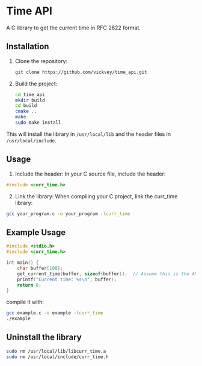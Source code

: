 # Time API

A C library to get the current time in RFC 2822 format.

## Installation

1. Clone the repository:
   ```bash
   git clone https://github.com/vickvey/time_api.git

2. Build the project:
   ```bash
   cd time_api
   mkdir build
   cd build
   cmake ..
   make
   sudo make install

This will install the library in `/usr/local/lib` and the header files in `/usr/local/include`.

## Usage 

1. Include the header:
In your C source file, include the header:
```c
#include <curr_time.h>
```

2. Link the library:
When compiling your C project, link the curr_time library:
   
```bash
gcc your_program.c -o your_program -lcurr_time
```

## Example Usage

```c
#include <stdio.h>
#include <curr_time.h>

int main() {
    char buffer[100];
    get_current_time(buffer, sizeof(buffer));  // Assume this is the API function
    printf("Current time: %s\n", buffer);
    return 0;
}

```

compile it with:
```bash
gcc example.c -o example -lcurr_time
./example
```

## Uninstall the library
```bash
sudo rm /usr/local/lib/libcurr_time.a
sudo rm /usr/local/include/curr_time.h
```

